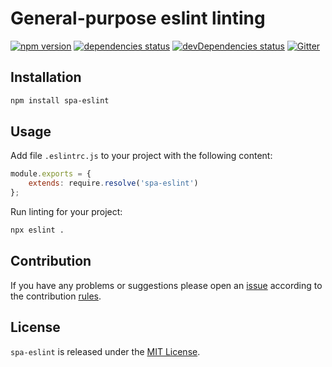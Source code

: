 General-purpose eslint linting
==============================

[![npm version](https://img.shields.io/npm/v/spa-eslint.svg?style=flat-square)](https://www.npmjs.com/package/spa-eslint)
[![dependencies status](https://img.shields.io/david/spasdk/eslint.svg?style=flat-square)](https://david-dm.org/spasdk/eslint)
[![devDependencies status](https://img.shields.io/david/dev/spasdk/eslint.svg?style=flat-square)](https://david-dm.org/spasdk/eslint?type=dev)
[![Gitter](https://img.shields.io/badge/gitter-join%20chat-blue.svg?style=flat-square)](https://gitter.im/DarkPark/spasdk)


## Installation ##

```bash
npm install spa-eslint
```


## Usage ##

Add file `.eslintrc.js` to your project with the following content:

```js
module.exports = {
    extends: require.resolve('spa-eslint')
};
```

Run linting for your project:

```bash
npx eslint .
```


## Contribution ##

If you have any problems or suggestions please open an [issue](https://github.com/spasdk/eslint/issues)
according to the contribution [rules](.github/contributing.md).


## License ##

`spa-eslint` is released under the [MIT License](license.md).
